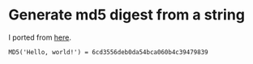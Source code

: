 # Generate md5 digest from a string

I ported from [here](https://github.com/zephyrproject-rtos/mbedtls/blob/zephyr/programs/hash/hello.c).

```
MD5('Hello, world!') = 6cd3556deb0da54bca060b4c39479839
```
